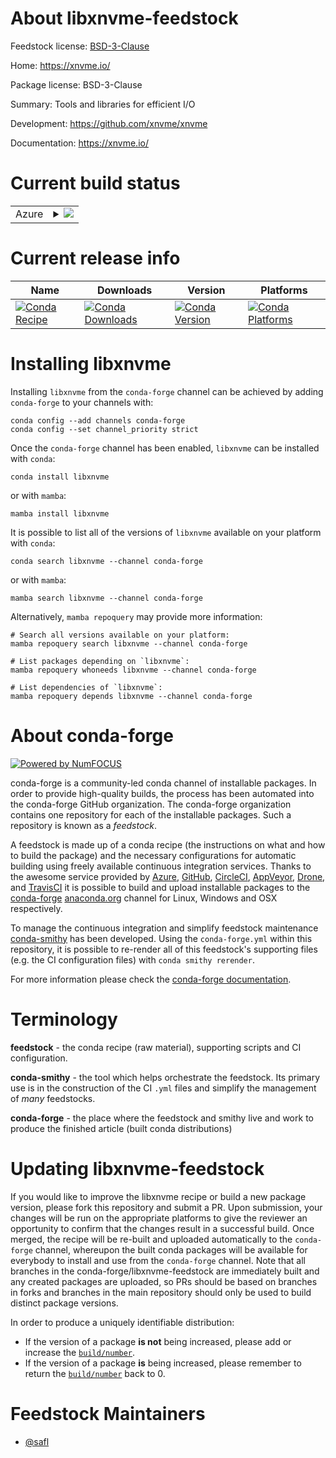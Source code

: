 About libxnvme-feedstock
========================

Feedstock license: [BSD-3-Clause](https://github.com/conda-forge/libxnvme-feedstock/blob/main/LICENSE.txt)

Home: https://xnvme.io/

Package license: BSD-3-Clause

Summary: Tools and libraries for efficient I/O

Development: https://github.com/xnvme/xnvme

Documentation: https://xnvme.io/

Current build status
====================


<table>
    
  <tr>
    <td>Azure</td>
    <td>
      <details>
        <summary>
          <a href="https://dev.azure.com/conda-forge/feedstock-builds/_build/latest?definitionId=22897&branchName=main">
            <img src="https://dev.azure.com/conda-forge/feedstock-builds/_apis/build/status/libxnvme-feedstock?branchName=main">
          </a>
        </summary>
        <table>
          <thead><tr><th>Variant</th><th>Status</th></tr></thead>
          <tbody><tr>
              <td>linux_64</td>
              <td>
                <a href="https://dev.azure.com/conda-forge/feedstock-builds/_build/latest?definitionId=22897&branchName=main">
                  <img src="https://dev.azure.com/conda-forge/feedstock-builds/_apis/build/status/libxnvme-feedstock?branchName=main&jobName=linux&configuration=linux%20linux_64_" alt="variant">
                </a>
              </td>
            </tr>
          </tbody>
        </table>
      </details>
    </td>
  </tr>
</table>

Current release info
====================

| Name | Downloads | Version | Platforms |
| --- | --- | --- | --- |
| [![Conda Recipe](https://img.shields.io/badge/recipe-libxnvme-green.svg)](https://anaconda.org/conda-forge/libxnvme) | [![Conda Downloads](https://img.shields.io/conda/dn/conda-forge/libxnvme.svg)](https://anaconda.org/conda-forge/libxnvme) | [![Conda Version](https://img.shields.io/conda/vn/conda-forge/libxnvme.svg)](https://anaconda.org/conda-forge/libxnvme) | [![Conda Platforms](https://img.shields.io/conda/pn/conda-forge/libxnvme.svg)](https://anaconda.org/conda-forge/libxnvme) |

Installing libxnvme
===================

Installing `libxnvme` from the `conda-forge` channel can be achieved by adding `conda-forge` to your channels with:

```
conda config --add channels conda-forge
conda config --set channel_priority strict
```

Once the `conda-forge` channel has been enabled, `libxnvme` can be installed with `conda`:

```
conda install libxnvme
```

or with `mamba`:

```
mamba install libxnvme
```

It is possible to list all of the versions of `libxnvme` available on your platform with `conda`:

```
conda search libxnvme --channel conda-forge
```

or with `mamba`:

```
mamba search libxnvme --channel conda-forge
```

Alternatively, `mamba repoquery` may provide more information:

```
# Search all versions available on your platform:
mamba repoquery search libxnvme --channel conda-forge

# List packages depending on `libxnvme`:
mamba repoquery whoneeds libxnvme --channel conda-forge

# List dependencies of `libxnvme`:
mamba repoquery depends libxnvme --channel conda-forge
```


About conda-forge
=================

[![Powered by
NumFOCUS](https://img.shields.io/badge/powered%20by-NumFOCUS-orange.svg?style=flat&colorA=E1523D&colorB=007D8A)](https://numfocus.org)

conda-forge is a community-led conda channel of installable packages.
In order to provide high-quality builds, the process has been automated into the
conda-forge GitHub organization. The conda-forge organization contains one repository
for each of the installable packages. Such a repository is known as a *feedstock*.

A feedstock is made up of a conda recipe (the instructions on what and how to build
the package) and the necessary configurations for automatic building using freely
available continuous integration services. Thanks to the awesome service provided by
[Azure](https://azure.microsoft.com/en-us/services/devops/), [GitHub](https://github.com/),
[CircleCI](https://circleci.com/), [AppVeyor](https://www.appveyor.com/),
[Drone](https://cloud.drone.io/welcome), and [TravisCI](https://travis-ci.com/)
it is possible to build and upload installable packages to the
[conda-forge](https://anaconda.org/conda-forge) [anaconda.org](https://anaconda.org/)
channel for Linux, Windows and OSX respectively.

To manage the continuous integration and simplify feedstock maintenance
[conda-smithy](https://github.com/conda-forge/conda-smithy) has been developed.
Using the ``conda-forge.yml`` within this repository, it is possible to re-render all of
this feedstock's supporting files (e.g. the CI configuration files) with ``conda smithy rerender``.

For more information please check the [conda-forge documentation](https://conda-forge.org/docs/).

Terminology
===========

**feedstock** - the conda recipe (raw material), supporting scripts and CI configuration.

**conda-smithy** - the tool which helps orchestrate the feedstock.
                   Its primary use is in the construction of the CI ``.yml`` files
                   and simplify the management of *many* feedstocks.

**conda-forge** - the place where the feedstock and smithy live and work to
                  produce the finished article (built conda distributions)


Updating libxnvme-feedstock
===========================

If you would like to improve the libxnvme recipe or build a new
package version, please fork this repository and submit a PR. Upon submission,
your changes will be run on the appropriate platforms to give the reviewer an
opportunity to confirm that the changes result in a successful build. Once
merged, the recipe will be re-built and uploaded automatically to the
`conda-forge` channel, whereupon the built conda packages will be available for
everybody to install and use from the `conda-forge` channel.
Note that all branches in the conda-forge/libxnvme-feedstock are
immediately built and any created packages are uploaded, so PRs should be based
on branches in forks and branches in the main repository should only be used to
build distinct package versions.

In order to produce a uniquely identifiable distribution:
 * If the version of a package **is not** being increased, please add or increase
   the [``build/number``](https://docs.conda.io/projects/conda-build/en/latest/resources/define-metadata.html#build-number-and-string).
 * If the version of a package **is** being increased, please remember to return
   the [``build/number``](https://docs.conda.io/projects/conda-build/en/latest/resources/define-metadata.html#build-number-and-string)
   back to 0.

Feedstock Maintainers
=====================

* [@safl](https://github.com/safl/)

